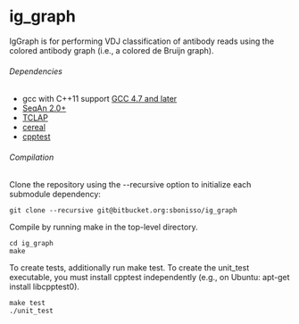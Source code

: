 ig_graph
=============

IgGraph is for performing VDJ classification of antibody reads using the colored antibody graph (i.e., a colored de Bruijn graph).

###### Dependencies
* gcc with C++11 support [GCC 4.7 and later](https://gcc.gnu.org/projects/cxx0x.html)
* [SeqAn 2.0+](http://packages.seqan.de/)
* [TCLAP](http://tclap.sourceforge.net/)
* [cereal](https://github.com/USCiLab/cereal)
* [cpptest](http://cpptest.sourceforge.net/)

###### Compilation

Clone the repository using the --recursive option to initialize each submodule dependency:

```
git clone --recursive git@bitbucket.org:sbonisso/ig_graph
```

Compile by running make in the top-level directory. 

```
cd ig_graph
make
```

To create tests, additionally run make test. To create the unit_test executable, you must install cpptest independently (e.g., on Ubuntu: apt-get install libcpptest0).

```
make test
./unit_test
```

